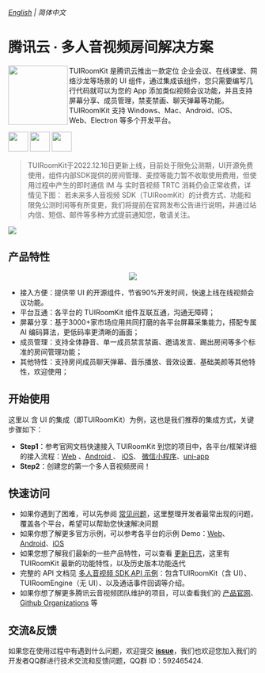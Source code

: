 _[English](README.md) | 简体中文_
# 腾讯云 · 多人音视频房间解决方案

<img src="Preview/logo.png" align="left" width=120 height=120>  TUIRoomKit 是腾讯云推出一款定位 企业会议、在线课堂、网络沙龙等场景的 UI 组件，通过集成该组件，您只需要编写几行代码就可以为您的 App 添加类似视频会议功能，并且支持屏幕分享、成员管理，禁麦禁画、聊天弹幕等功能。TUIRoomlKit 支持 Windows、Mac、Android、iOS、Web、Electron 等多个开发平台。

<a href="https://apps.apple.com/cn/app/%E8%85%BE%E8%AE%AF%E4%BA%91%E9%9F%B3%E8%A7%86%E9%A2%91/id1400663224"><img src="Preview/app-store.svg" height=40></a> <a href="https://dldir1.qq.com/hudongzhibo/liteav/TRTCDemo.apk"><img src="Preview/play-store.svg" height=40></a> <a href="https://web.sdk.qcloud.com/trtc/webrtc/demo/api-sample/login.html"><img src="Preview/web-app.svg" height=40></a>

> TUIRoomKit于2022.12.16日更新上线，目前处于限免公测期，UI开源免费使用，组件内部SDK提供的房间管理、麦控等能力暂不收取使用费用，但使用过程中产生的即时通信 IM 与 实时音视频 TRTC 消耗仍会正常收费，详情见下图：
> 若未来多人音视频 SDK（TUIRoomKit）的计费方式、功能和限免公测时间等有所变更，我们将提前在官网发布公告进行说明，并通过站内信、短信、邮件等多种方式提前通知您，敬请关注。
<image src="https://qcloudimg.tencent-cloud.cn/raw/d7cc415af767a462efef414849255ea9.svg">


## 产品特性

<p align="center">
  <img src="Preview/room-uikit-zh.png"/>
</p>

- 接入方便：提供带 UI 的开源组件，节省90%开发时间，快速上线在线视频会议功能。
- 平台互通：各平台的 TUIRoomKit 组件互联互通，沟通无障碍；
- 屏幕分享：基于3000+家市场应用共同打磨的各平台屏幕采集能力，搭配专属AI 编码算法，更低码率更清晰的画面；
- 成员管理：支持全体静音、单一成员禁言禁画、邀请发言、踢出房间等多个标准的房间管理功能；
- 其他特性：支持房间成员聊天弹幕、音乐播放、音效设置、基础美颜等其他特性，欢迎使用；

## 开始使用

这里以 含 UI 的集成（即TUIRoomKit）为例，这也是我们推荐的集成方式，关键步骤如下：
- **Step1**：参考官网文档快速接入 TUIRoomKit 到您的项目中，各平台/框架详细的接入流程：[Web](https://cloud.tencent.com/document/product/1640/81132) 、[Android ](https://cloud.tencent.com/document/product/647/78729)、 [iOS](https://cloud.tencent.com/document/product/647/78730)、 [微信小程序](https://cloud.tencent.com/document/product/647/78733)、[uni-app](https://cloud.tencent.com/document/product/647/78732)
- **Step2**：创建您的第一个多人音视频房间！



## 快速访问

- 如果你遇到了困难，可以先参阅 [常见问题](https://cloud.tencent.com/document/product/647/84271)，这里整理开发者最常出现的问题，覆盖各个平台，希望可以帮助您快速解决问题
- 如果你想了解更多官方示例，可以参考各平台的示例 Demo：[Web](Web/)、[Android](Android/)、[iOS](iOS/)
- 如果您想了解我们最新的一些产品特性，可以查看 [更新日志](https://cloud.tencent.com/document/product/647/81974)，这里有 TUIRoomKit 最新的功能特性，以及历史版本功能迭代
- 完整的 API 文档见 [多人音视频 SDK API 示例](https://cloud.tencent.com/document/product/647/84244)：包含TUIRoomKit（含 UI）、TUIRoomEngine（无 UI）、以及通话事件回调等介绍。
- 如果你想了解更多腾讯云音视频团队维护的项目，可以查看我们的 [产品官网](https://cloud.tencent.com/product/rtcube)、[Github Organizations](https://github.com/LiteAVSDK) 等



## 交流&反馈

如果您在使用过程中有遇到什么问题，欢迎提交 [**issue**](https://github.com/tencentyun/TUIRoomRoomKit/issues)，我们也欢迎您加入我们的开发者QQ群进行技术交流和反馈问题，QQ群 ID：592465424.

